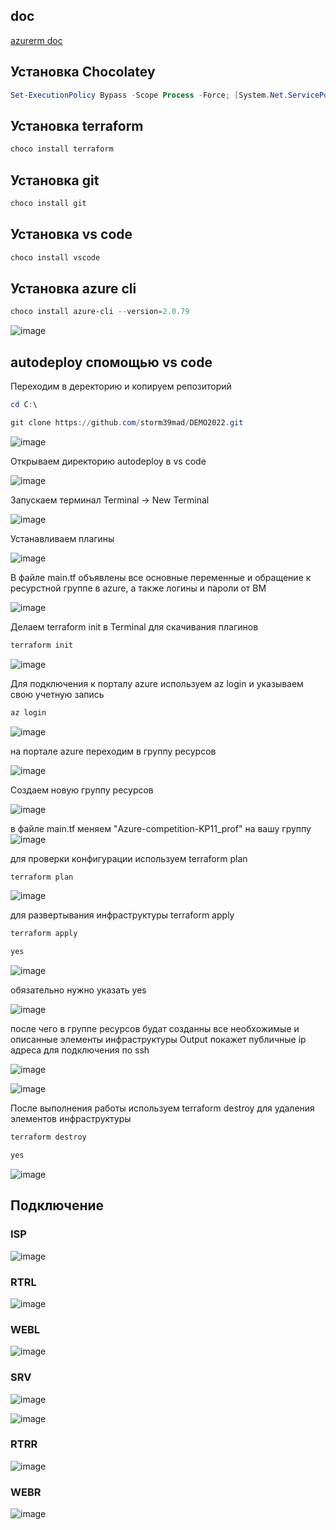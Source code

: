 ## doc
[azurerm doc](https://registry.terraform.io/providers/hashicorp/azurerm/latest/docs )


## Установка Chocolatey 

```powershell
Set-ExecutionPolicy Bypass -Scope Process -Force; [System.Net.ServicePointManager]::SecurityProtocol = [System.Net.ServicePointManager]::SecurityProtocol -bor 3072; iex ((New-Object System.Net.WebClient).DownloadString('https://community.chocolatey.org/install.ps1'))
```
## Установка terraform 
```powershell
choco install terraform
```
## Установка git
```powershell
choco install git
```
## Установка vs code
```powershell
choco install vscode
```
## Установка azure cli
```powershell
choco install azure-cli --version=2.0.79
```

![image](https://user-images.githubusercontent.com/79700810/152991466-d80561df-8311-4495-91ab-209005325a8c.png)

## autodeploy спомощью vs code

Переходим в деректорию и копируем репозиторий
```powershell
cd C:\

git clone https://github.com/storm39mad/DEMO2022.git
```

![image](https://user-images.githubusercontent.com/79700810/152991858-3085cbdb-0730-41e4-b969-1b617aa0b68c.png)

Открываем директорию autodeploy в vs code

![image](https://user-images.githubusercontent.com/79700810/152991910-80f1dccd-6779-443f-a4a9-f8a2d863c80d.png)

Запускаем терминал Terminal -> New Terminal

![image](https://user-images.githubusercontent.com/79700810/152991976-4cd3dbfb-e4aa-4b9f-bce1-15ad3ae4e860.png)

Устанавливаем плагины

![image](https://user-images.githubusercontent.com/79700810/152992386-0c5ed540-a54b-47e1-85cf-fb4f67e3fd10.png)

В файле main.tf объявлены все основные переменные и обращение к ресурстной группе в azure, а также логины и пароли от ВМ

![image](https://user-images.githubusercontent.com/79700810/152992126-e609b36b-7f75-4260-b413-da271a6620d3.png)

Делаем terraform init в Terminal для скачивания плагинов
```powershell
terraform init
```

![image](https://user-images.githubusercontent.com/79700810/152992752-9c43289e-2d23-47c7-9de8-9b60004df629.png)

Для подключения к порталу azure используем az login и указываем свою учетную запись
```powershell
az login
```

![image](https://user-images.githubusercontent.com/79700810/152995696-d8a4c051-bc3d-4616-8a61-f70890cc286d.png)

на портале azure переходим в группу ресурсов 

![image](https://user-images.githubusercontent.com/79700810/152995939-6f3363d3-ba6f-47ae-81f2-94333213c083.png)

 Создаем новую группу ресурсов 
 
![image](https://user-images.githubusercontent.com/79700810/152996116-b00bab67-d548-4c77-9b26-3fea462495a1.png)

в файле main.tf меняем "Azure-competition-KP11_prof" на вашу группу 
![image](https://user-images.githubusercontent.com/79700810/152996429-086839d5-c03a-43c2-84b0-787409f23ede.png)

для проверки конфигурации используем terraform plan

```powershell
terraform plan
```
![image](https://user-images.githubusercontent.com/79700810/153010655-3413249f-aa93-44cc-a5e5-3a9d3ced8158.png)


для развертывания инфраструктуры terraform apply 
```powershell
terraform apply
```
```powershell
yes
```

![image](https://user-images.githubusercontent.com/79700810/153000909-fcde95bd-2ad5-4ecb-9b81-19071c35b4a4.png)


обязательно нужно указать yes

![image](https://user-images.githubusercontent.com/79700810/153001108-d7cd7070-025f-4351-8c67-57399546e041.png)


после чего в группе ресурсов будат созданны все необхожимые и описанные элементы инфраструктуры
Output покажет публичные ip адреса для подключения по ssh

![image](https://user-images.githubusercontent.com/79700810/153014004-074695b4-7204-458d-bebb-d5c502f8a5c1.png)


![image](https://user-images.githubusercontent.com/79700810/153005787-87d7d071-b78d-42fe-889e-ac1a1a6ae4e4.png)


После выполнения работы используем terraform destroy для удаления элементов инфраструктуры
```powershell
terraform destroy
```
```powershell
yes
```

![image](https://user-images.githubusercontent.com/79700810/153005950-7bb7ed75-07df-432b-9066-fca4ea2ffd43.png)

## Подключение

### ISP

![image](https://user-images.githubusercontent.com/79700810/153823342-c31506e0-182b-4f5b-8fd5-43a46a39336f.png)

### RTRL

![image](https://user-images.githubusercontent.com/79700810/153823662-9d81c72b-bcc6-46c9-ac86-d30f97bd15a8.png)

### WEBL
![image](https://user-images.githubusercontent.com/79700810/153823734-f1a0ce1b-7cb5-4434-a676-0ce148fde870.png)

### SRV

![image](https://user-images.githubusercontent.com/79700810/153823971-e870c70a-94b4-4794-a1fb-8d56d52408a7.png)


![image](https://user-images.githubusercontent.com/79700810/153824008-e5302118-6c9d-4d6f-b9ca-8d82d129e45f.png)

### RTRR
![image](https://user-images.githubusercontent.com/79700810/153824109-a2c8f8ad-c116-49ba-836d-07e2f7e20888.png)

### WEBR

![image](https://user-images.githubusercontent.com/79700810/153824189-5d60b353-c02b-4b56-a22b-f200a79c84c3.png)
